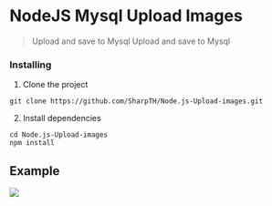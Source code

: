 # NodeJS Mysql Upload Images
>Upload and save to Mysql
>Upload and save to Mysql
### Installing

1. Clone the project
```
git clone https://github.com/SharpTH/Node.js-Upload-images.git
```
2. Install dependencies
```
cd Node.js-Upload-images
npm install
```
## Example
![](https://github.com/SharpTH/Node.js-Upload-images/blob/main/images/icon/2.gif)
